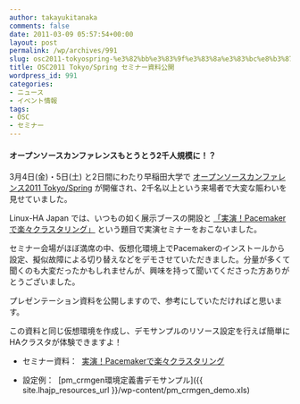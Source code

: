 ```yaml
---
author: takayukitanaka
comments: false
date: 2011-03-09 05:57:54+00:00
layout: post
permalink: /wp/archives/991
slug: osc2011-tokyospring-%e3%82%bb%e3%83%9f%e3%83%8a%e3%83%bc%e8%b3%87%e6%96%99%e5%85%ac%e9%96%8b
title: OSC2011 Tokyo/Spring セミナー資料公開
wordpress_id: 991
categories:
- ニュース
- イベント情報
tags:
- OSC
- セミナー
---
```


#### オープンソースカンファレンスもとうとう2千人規模に！？


3月4日(金)・5日(土) と2日間にわたり早稲田大学で [オープンソースカンファレンス2011 Tokyo/Spring](http://www.ospn.jp/osc2011-spring/) が開催され、2千名以上という来場者で大変な賑わいを見せていました。

Linux-HA Japan では、いつもの如く展示ブースの開設と [「](http://www.ospn.jp/osc2010-do/modules/eguide/event.php?eid=17)[実演！Pacemakerで楽々クラスタリング](http://www.ospn.jp/osc2011-spring/modules/eguide/event.php?eid=24)[」](http://www.ospn.jp/osc2010-do/modules/eguide/event.php?eid=17) という題目で実演セミナーをおこないました。

セミナー会場がほぼ満席の中、仮想化環境上でPacemakerのインストールから設定、擬似故障による切り替えなどをデモさせていただきました。分量が多くて聞くのも大変だったかもしれませんが、興味を持って聞いてくださった方ありがとうございました。

プレゼンテーション資料を公開しますので、参考にしていただければと思います。

この資料と同じ仮想環境を作成し、デモサンプルのリソース設定を行えば簡単にHAクラスタが体験できますよ！



	
  * セミナー資料：  [実演！Pacemakerで楽々クラスタリング](http://sourceforge.jp/projects/linux-ha/docs/Pacemaker_OSC2011TokyoSpring_20110305/ja/1/Pacemaker_OSC2011TokyoSpring_20110305.pdf)

	
  * 設定例：  [pm_crmgen環境定義書デモサンプル]({{ site.lhajp_resources_url }}/wp-content/pm_crmgen_demo.xls)


